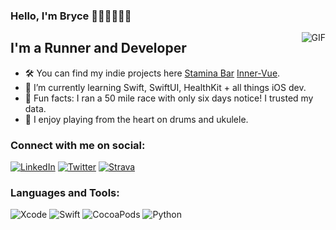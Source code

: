 ### Hello, I'm Bryce 👨🏿‍💻🏃🏿‍♂️

 <img align="right" alt="GIF" src="https://lh6.googleusercontent.com/L9sH_x1ZHYcsa_Peejp5AvAEk2TV1MkwqPra0n2YLeweN0PGVl3t626H-rPobHKQ7gbvOo2KL0juaAt1JGraTI_psyJ7A6lV8r68aP2-0GVtAvkN-vgPRY9CVB7dl4Slkg=w1280" />


## I'm a Runner and Developer
- 🛠️ You can find my indie projects here [Stamina Bar] [Inner-Vue].
- 🧠 I’m currently learning Swift, SwiftUI, HealthKit + all things iOS dev.
- 🪩 Fun facts: I ran a 50 mile race with only six days notice! I trusted my data.
- 🎵 I enjoy playing from the heart on drums and ukulele. 

### Connect with me on social:
[![LinkedIn](https://img.shields.io/badge/LinkedIn-0077B5?style=for-the-badge&logo=linkedin&logoColor=white)](https://www.linkedin.com/in/zbe/)
[![Twitter](https://img.shields.io/badge/Twitter-1DA1F2?style=for-the-badge&logo=twitter&logoColor=white)](https://twitter.com/bryce_ellis99)
[![Strava](https://img.shields.io/badge/Strava-FC4C02?style=for-the-badge&logo=strava&logoColor=white)](https://www.strava.com/athletes/43311602)

### Languages and Tools:
![Xcode](https://img.shields.io/badge/Xcode-007ACC?style=for-the-badge&logo=Xcode&logoColor=white) ![Swift](https://img.shields.io/badge/Swift-FA7343?style=for-the-badge&logo=swift&logoColor=white) ![CocoaPods](https://img.shields.io/badge/cocoapods-FA2A02?style=for-the-badge&logo=cocoapods&logoColor=white) ![Python](https://img.shields.io/badge/Python-FFD43B?style=for-the-badge&logo=python&logoColor=blue)

[Stamina Bar]: https://staminabar.app/
[Inner-Vue]: https://inner-vue.com

